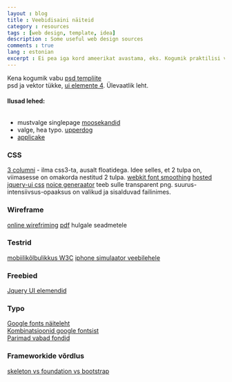```yaml
---
layout : blog
title : Veebidisaini näiteid
category : resources
tags : [web design, template, idea]
description : Some useful web design sources
comments : true
lang : estonian
excerpt : Ei pea iga kord ameerikat avastama, eks. Kogumik praktilisi veebidisaini alaseid kohti.
---
```


Kena kogumik vabu [psd templiite](http://medleyweb.com/freebies/45-extremely-high-quality-free-psd-website-templates/)  
psd ja vektor tükke, [ui elemente 4](http://xooplate.com/templates/browse/category/ui-elements). Ülevaatlik leht.

#### Ilusad lehed:
######
- mustvalge singlepage [moosekandid](http://www.routalempi.fi/)
- valge, hea typo. [upperdog](http://upperdog.se/design/)
- [applicake](http://applicake.com/)

### CSS
[3 columni](http://www.456bereastreet.com/archive/201012/how_to_create_a_3-column_layout_with_css/) - ilma css3-ta, ausalt floatidega. Idee selles, et 2 tulpa on, viimasesse on omakorda nestitud 2 tulpa.
[webkit font smoothing](http://files.christophzillgens.com/webkit-font-smoothing.html)
[hosted jquery-ui css](http://the-xavi.com/articles/jquery-ui-css-themes-hosted-on-cdn)
[noice generaator](http://noisepng.com/) teeb sulle transparent png. suurus-intensiivsus-opaaksus on valikud ja sisalduvad failinimes.

### Wireframe
[online wirefriming](http://wireframe.cc/)
[pdf](http://interfacesketch.tumblr.com/) hulgale seadmetele

### Testrid
[mobiilikõlbulikkus W3C](http://validator.w3.org/mobile/)
[iphone simulaator veebilehele](http://www.mobilephoneemulator.com/)

### Freebied
[Jquery UI elemendid](http://www.graffletopia.com/stencils/792)

### Typo
[Google fonts näiteleht](http://hellohappy.org/beautiful-web-type/)  
[Kombinatsioonid google fontsist](http://hellohappy.org/beautiful-web-type/)  
[Parimad vabad fondid](http://www.creativebloq.com/graphic-design-tips/best-free-fonts-for-designers-1233380)

### Frameworkide võrdlus
[skeleton vs foundation vs bootstrap](http://responsive.vermilion.com/compare.php)